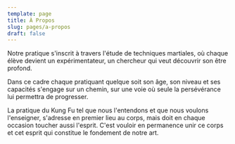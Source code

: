 ```yaml
---
template: page
title: À Propos
slug: pages/a-propos
draft: false
---
```

Notre pratique s'inscrit à travers l'étude de techniques martiales, où chaque élève devient un expérimentateur, un chercheur qui veut découvrir son être profond.

Dans ce cadre chaque pratiquant quelque soit son âge, son niveau et ses capacités s'engage sur un chemin, sur une voie où seule la persévérance lui permettra de progresser.

La pratique du Kung Fu tel que nous l'entendons et que nous voulons l'enseigner, s'adresse en premier lieu au corps, mais doit en chaque occasion toucher aussi l'esprit. C'est vouloir en permanence unir ce corps et cet esprit qui constitue le fondement de notre art.
